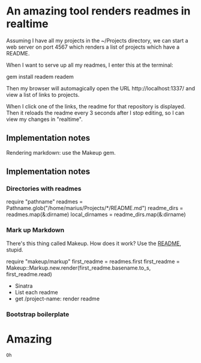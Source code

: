 # An amazing tool renders readmes in realtime

Assuming I have all my projects in the ~/Projects directory, we can
start a web server on port 4567 which renders a list of projects which have a README.

When I want to serve up all my readmes, I enter this at the terminal:

   gem install readem
   readem

Then my browser will automagically open the URL http://localhost:1337/
and view a list of links to projects.

When I click one of the links, the readme for that repository is
displayed. Then it reloads the readme every 3 seconds after I stop
editing, so I can view my changes in "realtime".

## Implementation notes

Rendering markdown: use the Makeup gem.






























## Implementation notes

### Directories with readmes
require "pathname"
readmes = Pathname.glob("/home/marius/Projects/*/README.md")
readme_dirs = readmes.map(&:dirname)
local_dirnames = readme_dirs.map(&:dirname)

### Mark up Markdown

There's this thing called Makeup. How does it work? Use the
[README](http://gitorious.org/gitorious/makeup), stupid.

require "makeup/markup"
first_readme = readmes.first
first_readme = Makeup::Markup.new.render(first_readme.basename.to_s, first_readme.read)

- Sinatra
- List each readme
- get /project-name: render readme


### Bootstrap boilerplate
<!DOCTYPE html>
<html>
    <head>
      <link rel="stylesheet" href="http://netdna.bootstrapcdn.com/bootstrap/3.0.0/css/bootstrap.min.css" />
      <title>Zomg</title>
    </head>
    <body>
      <div class="container">
        <h1>Amazing</h1>
        <code>Oh</code>
      </div>
    </body>
</html>
